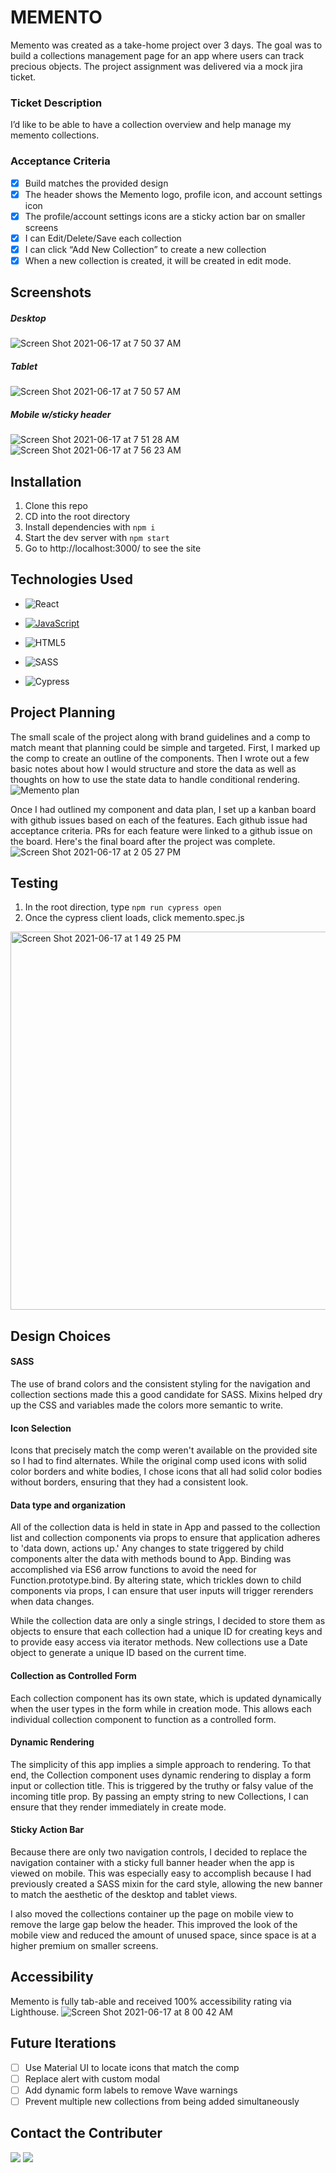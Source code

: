 # MEMENTO

Memento was created as a take-home project over 3 days. The goal was to build a collections management page for an app where users can track precious objects. The project assignment was delivered via a mock jira ticket.

### Ticket Description
I’d like to be able to have a collection overview and help manage my memento collections.  

### Acceptance Criteria
- [x] Build matches the provided design 
- [x] The header shows the Memento logo, profile icon, and account settings icon
- [x] The profile/account settings icons are a sticky action bar on smaller screens
- [x] I can Edit/Delete/Save each collection
- [x] I can click “Add New Collection” to create a new collection
- [x] When a new collection is created, it will be created in edit mode. 

## Screenshots
##### Desktop
![Screen Shot 2021-06-17 at 7 50 37 AM](https://user-images.githubusercontent.com/72086109/122394345-de0bb600-cf43-11eb-9c95-189fd34f870d.png)
##### Tablet
![Screen Shot 2021-06-17 at 7 50 57 AM](https://user-images.githubusercontent.com/72086109/122394364-e532c400-cf43-11eb-92b3-2e26b00de34e.png)
##### Mobile w/sticky header
![Screen Shot 2021-06-17 at 7 51 28 AM](https://user-images.githubusercontent.com/72086109/122394405-f2e84980-cf43-11eb-9df7-984059aee6ca.png) ![Screen Shot 2021-06-17 at 7 56 23 AM](https://user-images.githubusercontent.com/72086109/122394419-f67bd080-cf43-11eb-9fb5-c7d899d956ed.png)

## Installation
1. Clone this repo
2. CD into the root directory
3. Install dependencies with `npm i`
4. Start the dev server with `npm start`
5. Go to http://localhost:3000/ to see the site

## Technologies Used
- ![React](https://img.shields.io/badge/react%20-%2320232a.svg?&style=for-the-badge&logo=react&logoColor=%2361DAFB)

- [![JavaScript](https://img.shields.io/badge/javascript%20-%23323330.svg?&style=for-the-badge&logo=javascript&logoColor=%23F7DF1E)](https://www.javascript.com/)

- ![HTML5](https://img.shields.io/badge/html5%20-%23E34F26.svg?&style=for-the-badge&logo=html5&logoColor=white)

- ![SASS](https://img.shields.io/badge/SASS%20-hotpink.svg?&style=for-the-badge&logo=SASS&logoColor=white)

- ![Cypress](https://img.shields.io/badge/cypress%20-%2317202C.svg?&style=for-the-badge&logo=cypress&logoColor=white)

## Project Planning
The small scale of the project along with brand guidelines and a comp to match meant that planning could be simple and targeted. First, I marked up the comp to create an outline of the components. Then I wrote out a few basic notes about how I would structure and store the data as well as thoughts on how to use the state data to handle conditional rendering. 
![Memento plan](https://user-images.githubusercontent.com/72086109/122402539-92f5a100-cf4b-11eb-941d-4d7de33e4d7f.jpg)   

Once I had outlined my component and data plan, I set up a kanban board with github issues based on each of the features. Each github issue had acceptance criteria. PRs for each feature were linked to a github issue on the board. Here's the final board after the project was complete.  
![Screen Shot 2021-06-17 at 2 05 27 PM](https://user-images.githubusercontent.com/72086109/122450849-7a9a7c00-cf75-11eb-8b47-14a5179ff08f.png)

## Testing
1. In the root direction, type `npm run cypress open`
2. Once the cypress client loads, click memento.spec.js
<img width="605" alt="Screen Shot 2021-06-17 at 1 49 25 PM" src="https://user-images.githubusercontent.com/72086109/122451110-c6e5bc00-cf75-11eb-92e8-6778ad197618.png">


## Design Choices

#### SASS
The use of brand colors and the consistent styling for the navigation and collection sections made this a good candidate for SASS. Mixins helped dry up the CSS and variables made the colors more semantic to write. 

#### Icon Selection
Icons that precisely match the comp weren't available on the provided site so I had to find alternates. While the original comp used icons with solid color borders and white bodies, I chose icons that all had solid color bodies without borders, ensuring that they had a consistent look.  

#### Data type and organization
All of the collection data is held in state in App and passed to the collection list and collection components via props to ensure that application adheres to 'data down, actions up.' Any changes to state triggered by child components alter the data with methods bound to App. Binding was accomplished via ES6 arrow functions to avoid the need for Function.prototype.bind. By altering state, which trickles down to child components via props, I can ensure that user inputs will trigger rerenders when data changes. 

While the collection data are only a single strings, I decided to store them as objects to ensure that each collection had a unique ID for creating keys and to provide easy access via iterator methods. New collections use a Date object to generate a unique ID based on the current time. 

#### Collection as Controlled Form
Each collection component has its own state, which is updated dynamically when the user types in the form while in creation mode. This allows each individual collection component to function as a controlled form. 

#### Dynamic Rendering
The simplicity of this app implies a simple approach to rendering. To that end, the Collection component uses dynamic rendering to display a form input or collection title. This is triggered by the truthy or falsy value of the incoming title prop. By passing an empty string to new Collections, I can ensure that they render immediately in create mode. 

#### Sticky Action Bar
Because there are only two navigation controls, I decided to replace the navigation container with a sticky full banner header when the app is viewed on mobile. This was especially easy to accomplish because I had previously created a SASS mixin for the card style, allowing the new banner to match the aesthetic of the desktop and tablet views.  

I also moved the collections container up the page on mobile view to remove the large gap below the header. This improved the look of the mobile view and reduced the amount of unused space, since space is at a higher premium on smaller screens. 

## Accessibility
Memento is fully tab-able and received 100% accessibility rating via Lighthouse.
![Screen Shot 2021-06-17 at 8 00 42 AM](https://user-images.githubusercontent.com/72086109/122397704-35f7ec00-cf47-11eb-94d9-0af11b167310.png)

## Future Iterations
- [ ] Use Material UI to locate icons that match the comp
- [ ] Replace alert with custom modal
- [ ] Add dynamic form labels to remove Wave warnings
- [ ] Prevent multiple new collections from being added simultaneously

## Contact the Contributer
[<img src="https://img.shields.io/badge/LinkedIn-matt--umland-informational?style=for-the-badge&labelColor=black&logo=linkedin&logoColor=0077b5&&color=0FBBD6"/>][linkedin2]
[<img src="https://img.shields.io/badge/Github-mattumland-informational?style=for-the-badge&labelColor=black&logo=github&color=8B0BD5"/>][github2]

<!-- Personal Definitions  -->
[linkedin2]: https://www.linkedin.com/in/matt-umland-he-him-4264455b/
[github2]: https://github.com/mattumland
